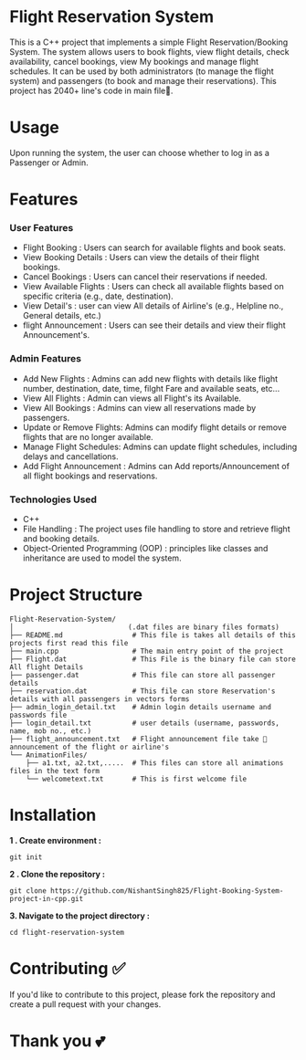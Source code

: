 # Flight Reservation System
This is a C++ project that implements a simple Flight Reservation/Booking System. The system allows users to book flights, view flight details, check availability, cancel bookings, view My bookings and manage flight schedules. It can be used by both administrators (to manage the flight system) and passengers (to book and manage their reservations).
This project has 2040+ line's code in main file📂. 

# Usage
Upon running the system, the user can choose whether to log in as a Passenger or Admin.

# Features
### User Features 
- Flight Booking : Users can search for available flights and book seats.
- View Booking Details : Users can view the details of their flight bookings.
- Cancel Bookings : Users can cancel their reservations if needed.
- View Available Flights : Users can check all available flights based on specific criteria (e.g., date, destination).
- View Detail's : user can view All details of Airline's  (e.g., Helpline no., General details, etc.)
- flight Announcement : Users can see their details and view their flight Announcement's.
### Admin Features 
- Add New Flights : Admins can add new flights with details like flight number, destination, date, time, filght Fare and available seats, etc...
- View All Flights : Admin can views all Flight's its Available.
- View All Bookings : Admins can view all reservations made by passengers.
- Update or Remove Flights: Admins can modify flight details or remove flights that are no longer available.
- Manage Flight Schedules: Admins can update flight schedules, including delays and cancellations.
- Add Flight Announcement : Admins can Add reports/Announcement of all flight bookings and reservations.
### Technologies Used 
- C++
- File Handling : The project uses file handling to store and retrieve flight and booking details.
- Object-Oriented Programming (OOP) : principles like classes and inheritance are used to model the system.

# Project Structure
```
Flight-Reservation-System/
│                            (.dat files are binary files formats)
├── README.md                 # This file is takes all details of this projects first read this file
├── main.cpp                  # The main entry point of the project
├── Flight.dat                # This File is the binary file can store All flight Details 
├── passenger.dat             # This file can store all passenger details
├── reservation.dat           # This file can store Reservation's details with all passengers in vectors forms  
├── admin_login_detail.txt    # Admin login details username and passwords file
├── login_detail.txt          # user details (username, passwords, name, mob no., etc.)
├── flight_announcement.txt   # Flight announcement file take 📢 announcement of the flight or airline's 
└── AnimationFiles/
    ├── a1.txt, a2.txt,.....  # This files can store all animations files in the text form
    └── welcometext.txt       # This is first welcome file 
```

# Installation
**1 . Create environment :**
```
git init
```
**2 . Clone the repository :**
```
git clone https://github.com/NishantSingh825/Flight-Booking-System-project-in-cpp.git
```
**3. Navigate to the project directory :**
```
cd flight-reservation-system
``` 
# Contributing ✅
  If you'd like to contribute to this project, please fork the repository and create a pull request with your changes.

# Thank you 💕

  
